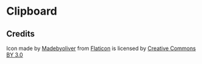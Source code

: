 # Clipboard

## Credits

Icon made by [Madebyoliver](http://www.flaticon.com/authors/madebyoliver) from [Flaticon](http://flaticon.com) is licensed by [Creative Commons BY 3.0](http://creativecommons.org/licenses/by/3.0/)